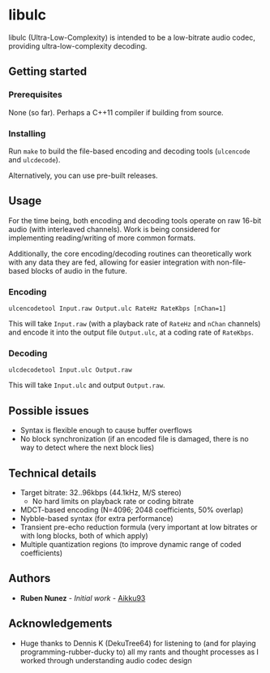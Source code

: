 # libulc
libulc (Ultra-Low-Complexity) is intended to be a low-bitrate audio codec, providing ultra-low-complexity decoding.

## Getting started

### Prerequisites
None (so far). Perhaps a C++11 compiler if building from source.

### Installing
Run ```make``` to build the file-based encoding and decoding tools (```ulcencode``` and ```ulcdecode```).

Alternatively, you can use pre-built releases.

## Usage
For the time being, both encoding and decoding tools operate on raw 16-bit audio (with interleaved channels).
Work is being considered for implementing reading/writing of more common formats.

Additionally, the core encoding/decoding routines can theoretically work with any data they are fed, allowing for easier integration with non-file-based blocks of audio in the future.

### Encoding
```ulcencodetool Input.raw Output.ulc RateHz RateKbps [nChan=1]```

This will take ```Input.raw``` (with a playback rate of ```RateHz``` and ```nChan``` channels) and encode it into the output file ```Output.ulc```, at a coding rate of ```RateKbps```.

### Decoding
```ulcdecodetool Input.ulc Output.raw```

This will take ```Input.ulc``` and output ```Output.raw```.

## Possible issues
* Syntax is flexible enough to cause buffer overflows
* No block synchronization (if an encoded file is damaged, there is no way to detect where the next block lies)

## Technical details
* Target bitrate: 32..96kbps (44.1kHz, M/S stereo)
    * No hard limits on playback rate or coding bitrate
* MDCT-based encoding (N=4096; 2048 coefficients, 50% overlap)
* Nybble-based syntax (for extra performance)
* Transient pre-echo reduction formula (very important at low bitrates or with long blocks, both of which apply)
* Multiple quantization regions (to improve dynamic range of coded coefficients)

## Authors
* **Ruben Nunez** - *Initial work* - [Aikku93](https://github.com/Aikku93)

## Acknowledgements
* Huge thanks to Dennis K (DekuTree64) for listening to (and for playing programming-rubber-ducky to) all my rants and thought processes as I worked through understanding audio codec design
